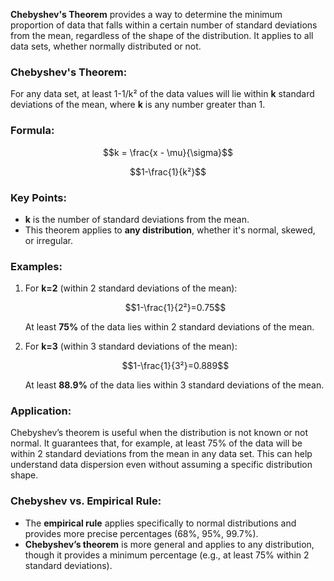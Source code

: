 **Chebyshev's Theorem** provides a way to determine the minimum proportion of data that falls within a certain number of standard deviations from the mean, regardless of the shape of the distribution. It applies to all data sets, whether normally distributed or not.

### Chebyshev's Theorem:

For any data set, at least 1-1/k² of the data values will lie within **k** standard deviations of the mean, where **k** is any number greater than 1.

### Formula:
$$k = \frac{x - \mu}{\sigma}$$

$$1-\frac{1}{k²}$$
### Key Points:

- **k** is the number of standard deviations from the mean.
- This theorem applies to **any distribution**, whether it's normal, skewed, or irregular.

### Examples:

1. For **k=2** (within 2 standard deviations of the mean):
    
    $$1-\frac{1}{2²}=0.75$$
    
    At least **75%** of the data lies within 2 standard deviations of the mean.
    
2. For **k=3** (within 3 standard deviations of the mean):
    
    $$1-\frac{1}{3²}=0.889$$
    
    At least **88.9%** of the data lies within 3 standard deviations of the mean.
    

### Application:

Chebyshev’s theorem is useful when the distribution is not known or not normal. It guarantees that, for example, at least 75% of the data will be within 2 standard deviations from the mean in any data set. This can help understand data dispersion even without assuming a specific distribution shape.

### Chebyshev vs. Empirical Rule:

- The **empirical rule** applies specifically to normal distributions and provides more precise percentages (68%, 95%, 99.7%).
- **Chebyshev’s theorem** is more general and applies to any distribution, though it provides a minimum percentage (e.g., at least 75% within 2 standard deviations).